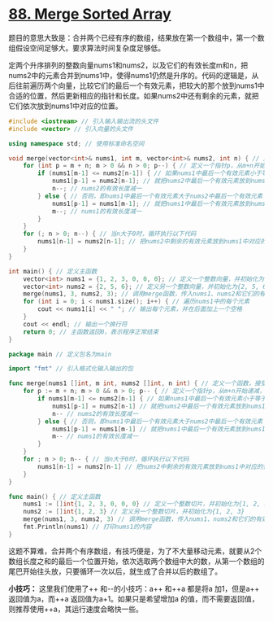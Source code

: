 # [88. Merge Sorted Array](https://leetcode.com/problems/merge-sorted-array/)

题目的意思大致是：合并两个已经有序的数组，结果放在第一个数组中，第一个数组假设空间足够大。要求算法时间复杂度足够低。

定两个升序排列的整数向量nums1和nums2，以及它们的有效长度m和n，把nums2中的元素合并到nums1中，使得nums1仍然是升序的。代码的逻辑是，从后往前遍历两个向量，比较它们的最后一个有效元素，把较大的那个放到nums1中合适的位置，然后更新相应的指针和长度。如果nums2中还有剩余的元素，就把它们依次放到nums1中对应的位置。



```c++
#include <iostream> // 引入输入输出流的头文件
#include <vector> // 引入向量的头文件

using namespace std; // 使用标准命名空间

void merge(vector<int>& nums1, int m, vector<int>& nums2, int n) { // 定义一个函数，接受两个整数向量和它们的有效长度作为参数，无返回值
    for (int p = m + n; m > 0 && n > 0; p--) { // 定义一个指针p，从m+n开始递减，当m和n都大于0时，循环执行以下代码
        if (nums1[m-1] <= nums2[n-1]) { // 如果nums1中最后一个有效元素小于等于nums2中最后一个有效元素
            nums1[p-1] = nums2[n-1]; // 就把nums2中最后一个有效元素放到nums1中p-1的位置
            n--; // nums2的有效长度减一
        } else { // 否则，即nums1中最后一个有效元素大于nums2中最后一个有效元素
            nums1[p-1] = nums1[m-1]; // 就把nums1中最后一个有效元素放到nums1中p-1的位置
            m--; // nums1的有效长度减一
        }
    }
    for (; n > 0; n--) { // 当n大于0时，循环执行以下代码
        nums1[n-1] = nums2[n-1]; // 把nums2中剩余的有效元素放到nums1中对应的位置
    }
}

int main() { // 定义主函数
    vector<int> nums1 = {1, 2, 3, 0, 0, 0}; // 定义一个整数向量，并初始化为{1, 2, 3, 0, 0, 0}
    vector<int> nums2 = {2, 5, 6}; // 定义另一个整数向量，并初始化为{2, 5, 6}
    merge(nums1, 3, nums2, 3); // 调用merge函数，传入nums1、nums2和它们的有效长度作为参数
    for (int i = 0; i < nums1.size(); i++) { // 遍历nums1中的每个元素
        cout << nums1[i] << " "; // 输出每个元素，并在后面加上一个空格
    }
    cout << endl; // 输出一个换行符
    return 0; // 主函数返回0，表示程序正常结束
}
```



```go
package main // 定义包名为main

import "fmt" // 引入格式化输入输出的包

func merge(nums1 []int, m int, nums2 []int, n int) { // 定义一个函数，接受两个整数切片和它们的有效长度作为参数，无返回值
	for p := m + n; m > 0 && n > 0; p-- { // 定义一个指针p，从m+n开始递减，当m和n都大于0时，循环执行以下代码
		if nums1[m-1] <= nums2[n-1] { // 如果nums1中最后一个有效元素小于等于nums2中最后一个有效元素
			nums1[p-1] = nums2[n-1] // 就把nums2中最后一个有效元素放到nums1中p-1的位置
			n-- // nums2的有效长度减一
		} else { // 否则，即nums1中最后一个有效元素大于nums2中最后一个有效元素
			nums1[p-1] = nums1[m-1] // 就把nums1中最后一个有效元素放到nums1中p-1的位置
			m-- // nums1的有效长度减一
		}
	}
	for ; n > 0; n-- { // 当n大于0时，循环执行以下代码
		nums1[n-1] = nums2[n-1] // 把nums2中剩余的有效元素放到nums1中对应的位置
	}
}

func main() { // 定义主函数
	nums1 := []int{1, 2, 3, 0, 0, 0} // 定义一个整数切片，并初始化为{1, 2, 3, 0, 0, 0}
	nums2 := []int{1, 2, 3} // 定义另一个整数切片，并初始化为{1, 2, 3}
	merge(nums1, 3, nums2, 3) // 调用merge函数，传入nums1、nums2和它们的有效长度作为参数
	fmt.Println(nums1) // 打印nums1的内容
}
```


这题不算难，合并两个有序数组，有技巧便是，为了不大量移动元素，就要从2个数组长度之和的最后一个位置开始，依次选取两个数组中大的数，从第一个数组的尾巴开始往头放，只要循环一次以后，就生成了合并以后的数组了。

**小技巧：**
这里我们使用了++ 和--的小技巧：a++ 和++a 都是将a 加1，但是a++ 返回值为a，而++a 返回值为a+1。如果只是希望增加a 的值，而不需要返回值，则推荐使用++a，其运行速度会略快一些。
